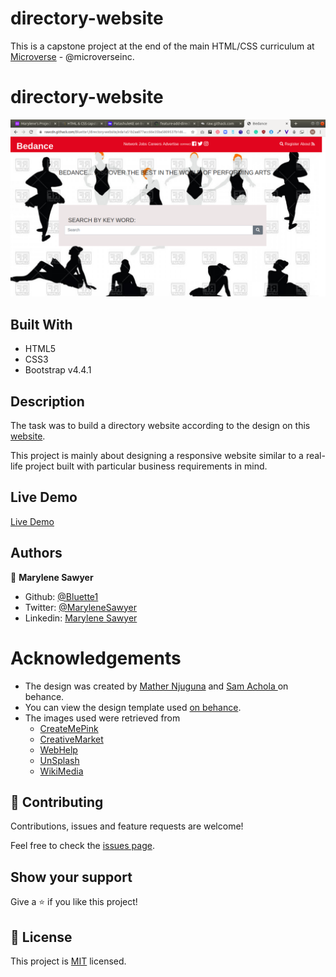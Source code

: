 # directory-website

This is a capstone project at the end of the main HTML/CSS curriculum at [Microverse](https:www.microverse.org/) - @microverseinc.

# directory-website

![demopage](./public/images/screenshot.png)

## Built With

- HTML5 
- CSS3
- Bootstrap v4.4.1 


## Description

The task was to build a directory website according to the design on this [website](https://www.behance.net/gallery/25563385/PatashuleKE).

This project is mainly about designing a responsive website similar to a real-life project built with particular business requirements in mind.

## Live Demo

[Live Demo](https://rawcdn.githack.com/Bluette1/directory-website/a6756911723f28a6193365db91698bdce71265b0/html/index.html)

## Authors

👤 **Marylene Sawyer**
- Github: [@Bluette1](https://github.com/Bluette1)
- Twitter: [@MaryleneSawyer](https://twitter.com/MaryleneSawyer)
- Linkedin: [Marylene Sawyer](https://www.linkedin.com/in/marylene-sawyer-b4ba1295/)


# Acknowledgements
- The design was created by <a href="https://www.behance.net/mathewnjuguna">Mather Njuguna</a> and  <a href="https://www.behance.net/aweSam"> Sam Achola </a>on behance.
- You can view the design template used <a href="https://www.behance.net/gallery/25563385/PatashuleKE">on behance</a>.
- The images used were retrieved from
  -  [CreateMePink](http://www.createmepink.com/)
  - [CreativeMarket](https://creativemarket.com/Veryredfish/333527-Travel-icon-set)
  - [WebHelp](http://webhelp.esri.com/)
  - [UnSplash](https://unsplash.com/s/photos/phone-screen)
  - [WikiMedia](https://commons.wikimedia.org/)

## 🤝 Contributing

Contributions, issues and feature requests are welcome!

Feel free to check the [issues page](https://github.com/Bluette1/directory-website/issues).

## Show your support

Give a ⭐️ if you like this project!

## 📝 License

This project is [MIT](https://opensource.org/licenses/MIT) licensed.